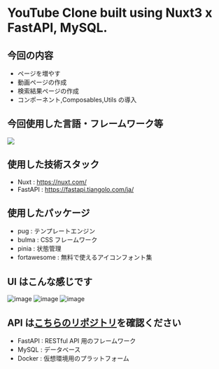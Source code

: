 # YouTube Clone built using Nuxt3 x FastAPI, MySQL.

## 今回の内容

- ページを増やす
- 動画ページの作成
- 検索結果ページの作成
- コンポーネント,Composables,Utils の導入

## 今回使用した言語・フレームワーク等

<img src="https://skillicons.dev/icons?i=nuxt,js,typescript,pug,vue,python,fastapi,mysql,github,vscode,docker" />

## 使用した技術スタック

- Nuxt : https://nuxt.com/
- FastAPI : https://fastapi.tiangolo.com/ja/

## 使用したパッケージ

- pug : テンプレートエンジン
- bulma : CSS フレームワーク
- pinia : 状態管理
- fortawesome : 無料で使えるアイコンフォント集

## UI はこんな感じです

![image](https://github.com/yamu-studio/Nuxt3-YouTube/assets/95989535/f58f0845-5914-4e30-89f9-257abe8ca57c)
![image](https://github.com/yamu-studio/Nuxt3-YouTube/assets/95989535/fc35173d-de94-450e-9249-9ca96457096d)
![image](https://github.com/yamu-studio/Nuxt3-YouTube/assets/95989535/55a31687-b9ce-4542-bcbb-7b5b8212b223)

## API は[こちらのリポジトリ](https://github.com/yamu-studio/FastAPI-api/tree/youtube_api)を確認ください

- FastAPI : RESTful API 用のフレームワーク
- MySQL : データベース
- Docker : 仮想環境用のプラットフォーム
